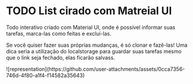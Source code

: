 <h1>TODO List cirado com Matreial UI</h1>
<p>Todo interativo criado com Material UI, onde é possível informar suas tarefas, marca-las como feitas e excluí-las.</p>
<p>Se você quiser fazer suas próprias mudanças, é só clonar e fazê-las! Uma dica seria a utilização do localstorage para guardar suas tarefas mesmo que o link seja fechado, elas ficarão salvass.</p>

<p>
  ![representation](https://github.com/user-attachments/assets/0cca7356-746d-4f80-a1f4-f14582a35643)
</p>

